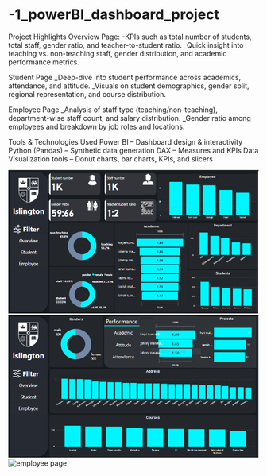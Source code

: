 # -1_powerBI_dashboard_project


 Project Highlights
Overview Page:
-KPIs such as total number of students, total staff, gender ratio, and teacher-to-student ratio.
_Quick insight into teaching vs. non-teaching staff, gender distribution, and academic performance metrics.

Student Page
_Deep-dive into student performance across academics, attendance, and attitude.
_Visuals on student demographics, gender split, regional representation, and course distribution.

Employee Page
_Analysis of staff type (teaching/non-teaching), department-wise staff count, and salary distribution.
_Gender ratio among employees and breakdown by job roles and locations.



Tools & Technologies Used
Power BI – Dashboard design & interactivity
Python (Pandas) – Synthetic data generation
DAX – Measures and KPIs
Data Visualization tools – Donut charts, bar charts, KPIs, and slicers

![Dashboard overview](./overview.png)
![student page](./student.png)
![employee page](./images/employee.png)


